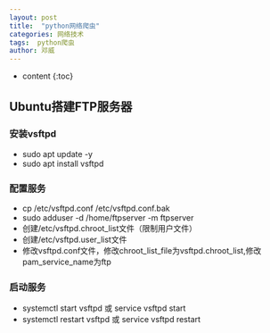 ```yaml
---
layout: post
title:  "python网络爬虫"
categories: 网络技术
tags:  python爬虫
author: 邓威
---
```


* content
{:toc}

## Ubuntu搭建FTP服务器
### 安装vsftpd
* sudo apt update -y
* sudo apt install vsftpd

### 配置服务
* cp /etc/vsftpd.conf /etc/vsftpd.conf.bak
* sudo adduser -d /home/ftpserver -m ftpserver
* 创建/etc/vsftpd.chroot_list文件（限制用户文件）
* 创建/etc/vsftpd.user_list文件
* 修改vsftpd.conf文件，修改chroot_list_file为vsftpd.chroot_list,修改pam_service_name为ftp

### 启动服务
* systemctl start vsftpd 或 service vsftpd start
* systemctl restart vsftpd 或 service vsftpd restart
